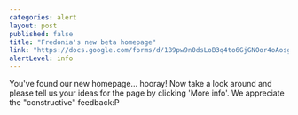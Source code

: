 ```yaml
---
categories: alert
layout: post
published: false
title: "Fredonia's new beta homepage"
link: "https://docs.google.com/forms/d/1B9pw9n0dsLoB3q4to6GjGNOor4oAosgnNo1ZRlcMn40/viewform"
alertLevel: info
---
```


You've found our new homepage... hooray! Now take a look around and please tell us your ideas for the page by clicking 'More info'. We appreciate the "constructive" feedback:P